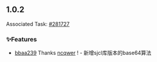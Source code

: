 ## 1.0.2

Associated Task: [#281727](https://projectmanage.netease-official.lcap.163yun.com/dashboard/TaskDetail?id=2817277092559616)

### ✨Features

- [bbaa239](https://github.com/vusion/cloud-ui-materials/commit/bbaa23939f08ec7397ff463caf9736cf63c3a291) Thanks [ncqwer](https://github.com/ncqwer) ! - 新增sjcl库版本的base64算法

